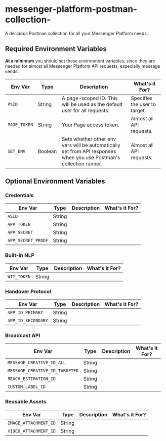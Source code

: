 # messenger-platform-postman-collection-
A delicious Postman collection for all your Messenger Platform needs.

## Required Environment Variables

**At a minimum** you should set these environment variables, since they are needed for almost all Messenger Platform API requests, especially message sends.

| **Env Var** | **Type** | **Description** | **What's it For?** |
| ----------- | -------- | --------------- | ------------------ |
| `PSID` | String | A page-scoped ID. This will be used as the default user for all requests. | Specifies the user to target. |
| `PAGE_TOKEN` | String | Your Page access token. | Almost all API requests. |
| `SET_ENV`| Boolean | Sets whether other env vars will be automatically set from API responses when you use Postman's collection runner. | Almost all API requests. |

## Optional Environment Variables

### Credentials

| **Env Var** | **Type** | **Description** | **What's it For?** |
| ----------- | -------- | --------------- | ------------------ |
| `ASID`  | String | | |
| `APP_TOKEN` | String | | |
| `APP_SECRET` | String | | |
| `APP_SECRET_PROOF` | String | | |

### Built-in NLP

| **Env Var** | **Type** | **Description** | **What's it For?** |
| ----------- | -------- | --------------- | ------------------ |
| `WIT_TOKEN` | String | | |

### Handover Protocol

| **Env Var** | **Type** | **Description** | **What's it For?** |
| ----------- | -------- | --------------- | ------------------ |
| `APP_ID_PRIMARY` | String | | |
| `APP_ID_SECONDARY` | String | | |

### Broadcast API

| **Env Var** | **Type** | **Description** | **What's it For?** |
| ----------- | -------- | --------------- | ------------------ |
| `MESSAGE_CREATIVE_ID_ALL` | String | | |
| `MESSAGE_CREATIVE_ID_TARGETED` | String | | |
| `REACH_ESTIMATION_ID` | String | | |
| `CUSTOM_LABEL_ID` | String | | |

### Reusable Assets

| **Env Var** | **Type** | **Description** | **What's it For?** |
| ----------- | -------- | --------------- | ------------------ |
| `IMAGE_ATTACHMENT_ID` | String | | |
| `VIDEO_ATTACHMENT_ID` | String | | |
